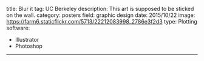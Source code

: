 title: Blur it
tag: UC Berkeley
description: This art is supposed to be sticked on the wall.
category: posters
field: graphic design
date: 2015/10/22
image: https://farm6.staticflickr.com/5713/22212083998_2786e3f2d3
type: Plotting
software:
- Illustrator
- Photoshop
---